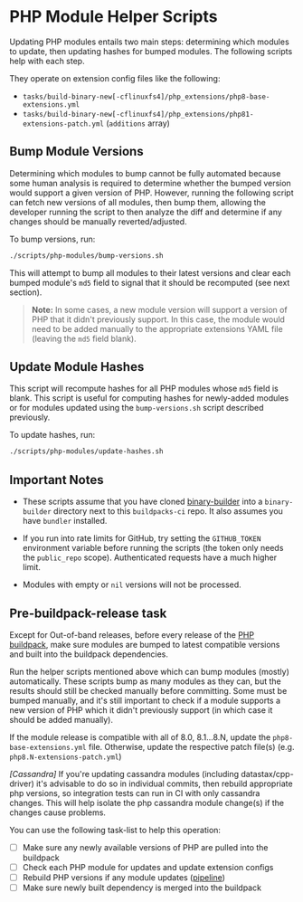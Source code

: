 # PHP Module Helper Scripts

Updating PHP modules entails two main steps: determining which modules to update, then updating hashes for bumped modules. The following scripts help with each step.

They operate on extension config files like the following:

- `tasks/build-binary-new[-cflinuxfs4]/php_extensions/php8-base-extensions.yml`
- `tasks/build-binary-new[-cflinuxfs4]/php_extensions/php81-extensions-patch.yml` (`additions` array)

## Bump Module Versions

Determining which modules to bump cannot be fully automated because some human analysis is required to determine whether the bumped version would support a given version of PHP. However, running the following script can fetch new versions of all modules, then bump them, allowing the developer running the script to then analyze the diff and determine if any changes should be manually reverted/adjusted.

To bump versions, run:

```bash
./scripts/php-modules/bump-versions.sh
```

This will attempt to bump all modules to their latest versions and clear each bumped module's `md5` field to signal that it should be recomputed (see next section).

> **Note:** In some cases, a new module version will support a version of PHP that it didn't previously support. In this case, the module would need to be added manually to the appropriate extensions YAML file (leaving the `md5` field blank).

## Update Module Hashes

This script will recompute hashes for all PHP modules whose `md5` field is blank. This script is useful for computing hashes for newly-added modules or for modules updated using the `bump-versions.sh` script described previously.

To update hashes, run:

```bash
./scripts/php-modules/update-hashes.sh
```

## Important Notes

- These scripts assume that you have cloned [binary-builder](https://github.com/cloudfoundry/binary-builder) into a `binary-builder` directory next to this `buildpacks-ci` repo. It also assumes you have `bundler` installed.

- If you run into rate limits for GitHub, try setting the `GITHUB_TOKEN` environment variable before running the scripts (the token only needs the `public_repo` scope). Authenticated requests have a much higher limit.

- Modules with empty or `nil` versions will not be processed.

## Pre-buildpack-release task

Except for Out-of-band releases, before every release of the [PHP buildpack](https://github.com/cloudfoundry/php-buildpack),
make sure modules are bumped to latest compatible versions and built into the
buildpack dependencies.

Run the helper scripts mentioned above which can bump modules (mostly)
automatically. These scripts bump as many modules as they can, but the results
should still be checked manually before committing.
Some must be bumped manually, and it's still important to check if a module
supports a new version of PHP which it didn't previously support (in which case
it should be added manually).

If the module release is compatible with all of 8.0, 8.1...8.N, update the
`php8-base-extensions.yml` file. Otherwise, update the respective patch file(s)
(e.g. `php8.N-extensions-patch.yml`)

*[Cassandra]* If you're updating cassandra modules (including
datastax/cpp-driver) it's advisable to do so in individual commits, then
rebuild appropriate php versions, so integration tests can run in CI with only
cassandra changes. This will help isolate the php cassandra module change(s) if
the changes cause problems.

You can use the following task-list to help this operation:

* [ ] Make sure any newly available versions of PHP are pulled into the buildpack
* [ ] Check each PHP module for updates and update extension configs
* [ ] Rebuild PHP versions if any module updates ([pipeline](https://buildpacks.ci.cf-app.com/teams/main/pipelines/dependency-builds?group=php))
* [ ] Make sure newly built dependency is merged into the buildpack
